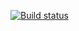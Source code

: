 [![Build status](https://ci.appveyor.com/api/projects/status/a6di6954p8udq73j?svg=true)](https://ci.appveyor.com/project/russiadsl/aqa-api-ci)